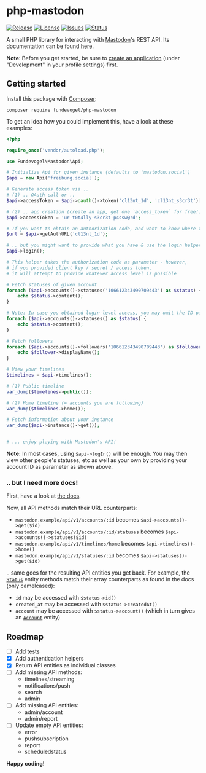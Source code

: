 # php-mastodon
[![Release](https://img.shields.io/github/release/Fundevogel/php-mastodon.svg)](https://github.com/Fundevogel/php-mastodon/releases) [![License](https://img.shields.io/github/license/Fundevogel/php-mastodon.svg)](https://github.com/Fundevogel/php-mastodon/blob/master/LICENSE) [![Issues](https://img.shields.io/github/issues/Fundevogel/php-mastodon.svg)](https://github.com/Fundevogel/php-mastodon/issues) [![Status](https://travis-ci.org/Fundevogel/php-mastodon.svg?branch=master)](https://travis-ci.org/Fundevogel/php-mastodon)

A small PHP library for interacting with [Mastodon](https://en.wikipedia.org/wiki/Mastodon_(software))'s REST API. Its documentation can be found [here](https://docs.joinmastodon.org/client/intro).

**Note**: Before you get started, be sure to [create an application](https://docs.joinmastodon.org/client/token) (under "Development" in your profile settings) first.


## Getting started

Install this package with [Composer](https://getcomposer.org):

```text
composer require fundevogel/php-mastodon
```

To get an idea how you could implement this, have a look at these examples:

```php
<?php

require_once('vendor/autoload.php');

use Fundevogel\Mastodon\Api;

# Initialize Api for given instance (defaults to 'mastodon.social')
$api = new Api('freiburg.social');

# Generate access token via ..
# (1) .. OAuth call or ..
$api->accessToken = $api->oauth()->token('cl13nt_1d', 'cl13nt_s3cr3t')['access_token'];

# (2) .. app creation (create an app, get one `access_token` for free!)
$api->accessToken = 'ur-t0t4lly-s3cr3t-p4ssw@rd';

# If you want to obtain an authorization code, and want to know where to get one ..
$url = $api->getAuthURL('cl13nt_1d');

# .. but you might want to provide what you have & use the login helper
$api->logIn();

# This helper takes the authorization code as parameter - however,
# if you provided client key / secret / access token,
# it will attempt to provide whatever access level is possible

# Fetch statuses of given account
foreach ($api->accounts()->statuses('106612343490709443') as $status) {
    echo $status->content();
}

# Note: In case you obtained login-level access, you may omit the ID parameter, which gives back your own account's statuses, like so:
foreach ($api->accounts()->statuses() as $status) {
    echo $status->content();
}

# Fetch followers
foreach ($api->accounts()->followers('106612343490709443') as $follower) {
    echo $follower->displayName();
}

# View your timelines
$timelines = $api->timelines();

# (1) Public timeline
var_dump($timelines->public());

# (2) Home timeline (= accounts you are following)
var_dump($timelines->home());

# Fetch information about your instance
var_dump($api->instance()->get());


# ... enjoy playing with Mastodon's API!
```

**Note:** In most cases, using `$api->logIn()` will be enough. You may then view other people's statuses, etc as well as your own by providing your account ID as parameter as shown above.


### .. but I need more docs!

First, have a look at [the docs](https://docs.joinmastodon.org).

Now, all API methods match their URL counterparts:

- `mastodon.example/api/v1/accounts/:id` becomes `$api->accounts()->get($id)`
- `mastodon.example/api/v1/accounts/:id/statuses` becomes `$api->accounts()->statuses($id)`
- `mastodon.example/api/v1/timelines/home` becomes `$api->timelines()->home()`
- `mastodon.example/api/v1/statuses/:id` becomes `$api->statuses()->get($id)`

.. same goes for the resulting API entities you get back. For example, the [`Status`](https://docs.joinmastodon.org/entities/status) entity methods match their array counterparts as found in the docs (only camelcased):

- `id` may be accessed with `$status->id()`
- `created_at` may be accessed with `$status->createdAt()`
- `account` may be accessed with `$status->account()` (which in turn gives an [`Account`](https://docs.joinmastodon.org/entities/account) entity)


## Roadmap

- [ ] Add tests
- [x] Add authentication helpers
- [x] Return API entities as individual classes
- [ ] Add missing API methods:
    - timelines/streaming
    - notifications/push
    - search
    - admin
- [ ] Add missing API entities:
    - admin/account
    - admin/report
- [ ] Update empty API entities:
    - error
    - pushsubscription
    - report
    - scheduledstatus


**Happy coding!**

